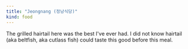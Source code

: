 ```yaml
---
title: "Jeongnang (정낭식당)"
kind: food
---
```

The grilled hairtail here was the best I've ever had. I did not know hairtail (aka beltfish, aka cutlass fish) could taste this good before this meal.